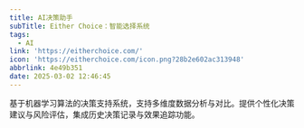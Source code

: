 ```yaml
---
title: AI决策助手
subTitle: Either Choice：智能选择系统
tags:
  - AI
link: 'https://eitherchoice.com/'
icon: 'https://eitherchoice.com/icon.png?28b2e602ac313948'
abbrlink: 4e49b351
date: 2025-03-02 12:46:45
---
```


基于机器学习算法的决策支持系统，支持多维度数据分析与对比。提供个性化决策建议与风险评估，集成历史决策记录与效果追踪功能。